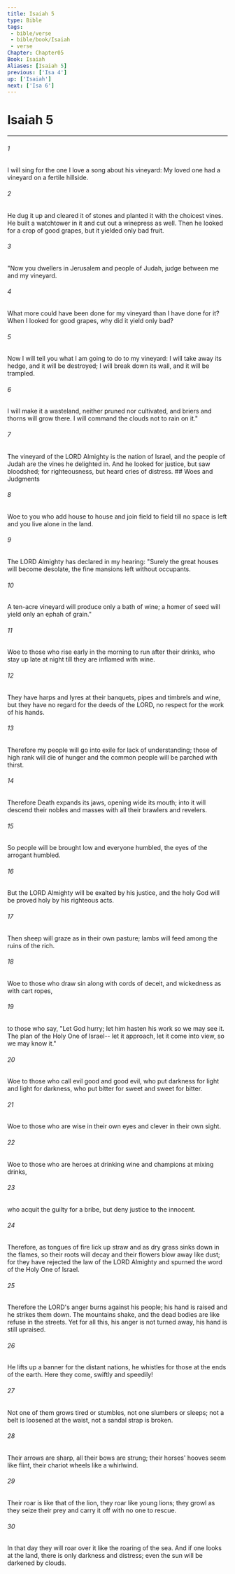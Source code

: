 ```yaml
---
title: Isaiah 5
type: Bible
tags:
 - bible/verse
 - bible/book/Isaiah
 - verse
Chapter: Chapter05
Book: Isaiah
Aliases: [Isaiah 5]
previous: ['Isa 4']
up: ['Isaiah']
next: ['Isa 6']
---
```

# Isaiah 5

***


###### 1 
I will sing for the one I love a song about his vineyard: My loved one had a vineyard on a fertile hillside. 

###### 2 
He dug it up and cleared it of stones and planted it with the choicest vines. He built a watchtower in it and cut out a winepress as well. Then he looked for a crop of good grapes, but it yielded only bad fruit. 

###### 3 
"Now you dwellers in Jerusalem and people of Judah, judge between me and my vineyard. 

###### 4 
What more could have been done for my vineyard than I have done for it? When I looked for good grapes, why did it yield only bad? 

###### 5 
Now I will tell you what I am going to do to my vineyard: I will take away its hedge, and it will be destroyed; I will break down its wall, and it will be trampled. 

###### 6 
I will make it a wasteland, neither pruned nor cultivated, and briers and thorns will grow there. I will command the clouds not to rain on it." 

###### 7 
The vineyard of the LORD Almighty is the nation of Israel, and the people of Judah are the vines he delighted in. And he looked for justice, but saw bloodshed; for righteousness, but heard cries of distress. ## Woes and Judgments 

###### 8 
Woe to you who add house to house and join field to field till no space is left and you live alone in the land. 

###### 9 
The LORD Almighty has declared in my hearing: "Surely the great houses will become desolate, the fine mansions left without occupants. 

###### 10 
A ten-acre vineyard will produce only a bath of wine; a homer of seed will yield only an ephah of grain." 

###### 11 
Woe to those who rise early in the morning to run after their drinks, who stay up late at night till they are inflamed with wine. 

###### 12 
They have harps and lyres at their banquets, pipes and timbrels and wine, but they have no regard for the deeds of the LORD, no respect for the work of his hands. 

###### 13 
Therefore my people will go into exile for lack of understanding; those of high rank will die of hunger and the common people will be parched with thirst. 

###### 14 
Therefore Death expands its jaws, opening wide its mouth; into it will descend their nobles and masses with all their brawlers and revelers. 

###### 15 
So people will be brought low and everyone humbled, the eyes of the arrogant humbled. 

###### 16 
But the LORD Almighty will be exalted by his justice, and the holy God will be proved holy by his righteous acts. 

###### 17 
Then sheep will graze as in their own pasture; lambs will feed among the ruins of the rich. 

###### 18 
Woe to those who draw sin along with cords of deceit, and wickedness as with cart ropes, 

###### 19 
to those who say, "Let God hurry; let him hasten his work so we may see it. The plan of the Holy One of Israel-- let it approach, let it come into view, so we may know it." 

###### 20 
Woe to those who call evil good and good evil, who put darkness for light and light for darkness, who put bitter for sweet and sweet for bitter. 

###### 21 
Woe to those who are wise in their own eyes and clever in their own sight. 

###### 22 
Woe to those who are heroes at drinking wine and champions at mixing drinks, 

###### 23 
who acquit the guilty for a bribe, but deny justice to the innocent. 

###### 24 
Therefore, as tongues of fire lick up straw and as dry grass sinks down in the flames, so their roots will decay and their flowers blow away like dust; for they have rejected the law of the LORD Almighty and spurned the word of the Holy One of Israel. 

###### 25 
Therefore the LORD's anger burns against his people; his hand is raised and he strikes them down. The mountains shake, and the dead bodies are like refuse in the streets. Yet for all this, his anger is not turned away, his hand is still upraised. 

###### 26 
He lifts up a banner for the distant nations, he whistles for those at the ends of the earth. Here they come, swiftly and speedily! 

###### 27 
Not one of them grows tired or stumbles, not one slumbers or sleeps; not a belt is loosened at the waist, not a sandal strap is broken. 

###### 28 
Their arrows are sharp, all their bows are strung; their horses' hooves seem like flint, their chariot wheels like a whirlwind. 

###### 29 
Their roar is like that of the lion, they roar like young lions; they growl as they seize their prey and carry it off with no one to rescue. 

###### 30 
In that day they will roar over it like the roaring of the sea. And if one looks at the land, there is only darkness and distress; even the sun will be darkened by clouds. 
